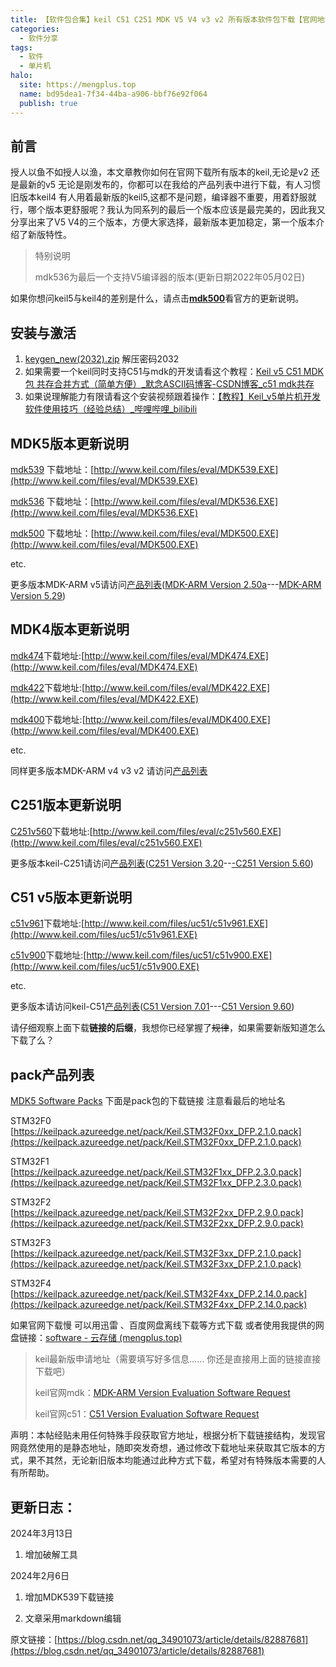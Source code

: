 ```yaml
---
title: 【软件包合集】keil C51 C251 MDK V5 V4 v3 v2 所有版本软件包下载【官网地址】
categories:
  - 软件分享
tags:
  - 软件
  - 单片机
halo:
  site: https://mengplus.top
  name: bd95dea1-7f34-44ba-a906-bbf76e92f064
  publish: true
---
```

## 前言

授人以鱼不如授人以渔，本文章教你如何在官网下载所有版本的keil,无论是v2 还是最新的v5 无论是刚发布的，你都可以在我给的产品列表中进行下载，有人习惯旧版本keil4 有人用着最新版的keil5,这都不是问题，编译器不重要，用着舒服就行，哪个版本更舒服呢？我认为同系列的最后一个版本应该是最完美的，因此我又分享出来了V5 V4的三个版本，方便大家选择，最新版本更加稳定，第一个版本介绍了新版特性。

> 特别说明
>
> mdk536为最后一个支持V5编译器的版本(更新日期2022年05月02日)

如果你想问keil5与keil4的差别是什么，请点击[**mdk500**](http://www.keil.com/update/whatsnew.asp?p=MDK&v=5.00)看官方的更新说明。
## 安装与激活

1. [keygen_new(2032).zip](/upload/keygen_new(2032).zip) 解压密码2032
2. 如果需要一个keil同时支持C51与mdk的开发请看这个教程：[Keil v5 C51 MDK包 共存合并方式（简单方便）_默念ASCII码博客-CSDN博客_c51 mdk共存](https://blog.csdn.net/qq_34901073/article/details/81130446)
3. 如果说理解能力有限请看这个安装视频跟着操作：[【教程】Keil_v5单片机开发软件使用技巧（经验总结）_哔哩哔哩_bilibili](http://www.bilibili.com/video/av26404568)

## MDK5版本更新说明

[mdk539](http://www.keil.com/update/whatsnew.asp?p=MDK&v=5.39) 下载地址：[http://www.keil.com/files/eval/MDK539.EXE](http://www.keil.com/files/eval/MDK539.EXE)

[mdk536](http://www.keil.com/update/whatsnew.asp?p=MDK&v=5.36) 下载地址：[http://www.keil.com/files/eval/MDK536.EXE](http://www.keil.com/files/eval/MDK536.EXE)

[mdk500](http://www.keil.com/update/whatsnew.asp?p=MDK&v=5.00) 下载地址：[http://www.keil.com/files/eval/MDK500.EXE](http://www.keil.com/files/eval/MDK500.EXE)

etc.

更多版本MDK-ARM v5请访问[产品列表](http://www.keil.com/update/rvmdk.asp)([MDK-ARM Version 2.50a](http://www.keil.com/files/umdkarm/rvmdk250a.exe)---[MDK-ARM Version 5.29](http://az717401.vo.msecnd.net/eval/MDK529.EXE))

## MDK4版本更新说明

[mdk474](http://www.keil.com/update/whatsnew.asp?p=MDK4&v=4.74)下载地址:[http://www.keil.com/files/eval/MDK474.EXE](http://www.keil.com/files/eval/MDK474.EXE)

[mdk422](http://www.keil.com/update/whatsnew.asp?p=MDK4&v=4.22)下载地址:[http://www.keil.com/files/eval/MDK422.EXE](http://www.keil.com/files/eval/MDK422.EXE)

[mdk400](http://www.keil.com/update/whatsnew.asp?p=MDK4&v=4.00)下载地址:[http://www.keil.com/files/eval/MDK400.EXE](http://www.keil.com/files/eval/MDK400.EXE)

etc.

同样更多版本MDK-ARM v4 v3 v2 请访问[产品列表](http://www.keil.com/update/rvmdk.asp)

## C251版本更新说明

[C251v560](https://www.keil.com/update/whatsnew.asp?p=C251&v=5.60)下载地址:[http://www.keil.com/files/eval/c251v560.EXE](http://www.keil.com/files/eval/c251v560.EXE)

更多版本keil-C251请访问[产品列表](https://www.keil.com/update/c251.asp)([C251 Version 3.20](http://www.keil.com/files/eval/uc251/c251v5320.EXE)--[-C251 Version 5.60](http://www.keil.com/files/eval/c251v560.EXE))

## C51 v5版本更新说明

[c51v961](http://www.keil.com/update/whatsnew.asp?p=C51&v=9.61)下载地址:[http://www.keil.com/files/uc51/c51v961.EXE](http://www.keil.com/files/uc51/c51v961.EXE)

[c51v900](http://www.keil.com/update/whatsnew.asp?p=C51&v=9.00)下载地址:[http://www.keil.com/files/uc51/c51v900.EXE](http://www.keil.com/files/uc51/c51v900.EXE)

etc.

更多版本请访问keil-C51[产品列表](http://www.keil.com/update/c51.asp)([C51 Version 7.01](http://www.keil.com/files/uc51/up51v701.exe)---[C51 Version 9.60](http://www.keil.com/files/eval/c51v960a.EXE))

请仔细观察上面下载**链接的后缀**，我想你已经掌握了~~规律~~，如果需要新版知道怎么下载了么？

## pack产品列表

[MDK5 Software Packs](http://www.keil.com/dd2/Pack/) 下面是pack包的下载链接 注意看最后的地址名

STM32F0 [https://keilpack.azureedge.net/pack/Keil.STM32F0xx_DFP.2.1.0.pack](https://keilpack.azureedge.net/pack/Keil.STM32F0xx_DFP.2.1.0.pack)

STM32F1 [https://keilpack.azureedge.net/pack/Keil.STM32F1xx_DFP.2.3.0.pack](https://keilpack.azureedge.net/pack/Keil.STM32F1xx_DFP.2.3.0.pack)

STM32F2 [https://keilpack.azureedge.net/pack/Keil.STM32F2xx_DFP.2.9.0.pack](https://keilpack.azureedge.net/pack/Keil.STM32F2xx_DFP.2.9.0.pack)

STM32F3 [https://keilpack.azureedge.net/pack/Keil.STM32F3xx_DFP.2.1.0.pack](https://keilpack.azureedge.net/pack/Keil.STM32F3xx_DFP.2.1.0.pack)

STM32F4 [https://keilpack.azureedge.net/pack/Keil.STM32F4xx_DFP.2.14.0.pack](https://keilpack.azureedge.net/pack/Keil.STM32F4xx_DFP.2.14.0.pack)

如果官网下载慢 可以用迅雷 、百度网盘离线下载等方式下载 或者使用我提供的网盘链接：[software - 云存储 (mengplus.top)](https://pan.mengplus.top/s/k5h6?path=%2F%E5%B5%8C%E5%85%A5%E5%BC%8F%2Fmdk%26C51%26C251)

> keil最新版申请地址（需要填写好多信息…… 你还是直接用上面的链接直接下载吧）
>
> keil官网mdk：[MDK-ARM Version Evaluation Software Request](https://www.keil.com/demo/eval/arm.htm)
>
> keil官网c51：[C51 Version Evaluation Software Request](https://www.keil.com/demo/eval/c51.htm)

声明：本帖经贴未用任何特殊手段获取官方地址，根据分析下载链接结构，发现官网竟然使用的是静态地址，随即突发奇想，通过修改下载地址来获取其它版本的方式，果不其然，无论新旧版本均能通过此种方式下载，希望对有特殊版本需要的人有所帮助。



## 更新日志：
2024年3月13日
1. 增加破解工具

2024年2月6日

1. 增加MDK539下载链接

2. 文章采用markdown编辑


原文链接：[https://blog.csdn.net/qq_34901073/article/details/82887681](https://blog.csdn.net/qq_34901073/article/details/82887681)
